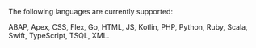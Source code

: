 The following languages are currently supported:

ABAP, Apex, CSS, Flex, Go, HTML, JS, Kotlin, PHP, Python, Ruby, Scala, Swift, TypeScript, TSQL, XML.
